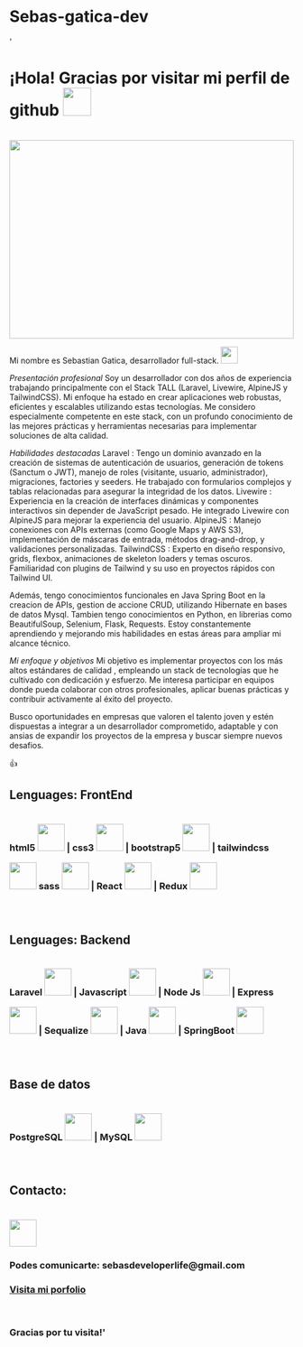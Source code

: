 # Sebas-gatica-dev
'<h1> ¡Hola! Gracias por visitar mi perfil de github <img src="https://media.giphy.com/media/mGcNjsfWAjY5AEZNw6/giphy.gif" width="50"></h1>
  <dl>
  <br>
    <img style='width: 100%; height: 22rem' src='https://www.enter.co/wp-content/uploads/2021/02/4401280-768x432.jpg'/>
  </dl>
<p>Mi nombre es Sebastian Gatica, desarrollador full-stack. <img src="https://media.giphy.com/media/WUlplcMpOCEmTGBtBW/giphy.gif" width="30"> 
</em></p>


*Presentación profesional*
Soy un desarrollador con dos años de experiencia trabajando principalmente con el Stack TALL (Laravel, Livewire, AlpineJS y TailwindCSS). Mi enfoque ha estado en crear aplicaciones web robustas, eficientes y escalables utilizando estas tecnologías. Me considero especialmente competente en este stack, con un profundo conocimiento de las mejores prácticas y herramientas necesarias para implementar soluciones de alta calidad.

*Habilidades destacadas*
Laravel : Tengo un dominio avanzado en la creación de sistemas de autenticación de usuarios, generación de tokens (Sanctum o JWT), manejo de roles (visitante, usuario, administrador), migraciones, factories y seeders. He trabajado con formularios complejos y tablas relacionadas para asegurar la integridad de los datos.
Livewire : Experiencia en la creación de interfaces dinámicas y componentes interactivos sin depender de JavaScript pesado. He integrado Livewire con AlpineJS para mejorar la experiencia del usuario.
AlpineJS : Manejo conexiones con APIs externas (como Google Maps y AWS S3), implementación de máscaras de entrada, métodos drag-and-drop, y validaciones personalizadas.
TailwindCSS : Experto en diseño responsivo, grids, flexbox, animaciones de skeleton loaders y temas oscuros. Familiaridad con plugins de Tailwind y su uso en proyectos rápidos con Tailwind UI.

  Además, tengo conocimientos funcionales en Java Spring Boot en la creacion de APIs, gestion de accione CRUD, utilizando Hibernate en bases de datos Mysql. 
  Tambien tengo conocimientos en Python, en librerias como BeautifulSoup, Selenium, Flask, Requests. 
  Estoy constantemente aprendiendo y mejorando mis habilidades en estas áreas para ampliar mi alcance técnico.

*Mi enfoque y objetivos*
Mi objetivo es implementar proyectos con los más altos estándares de calidad , empleando un stack de tecnologías que he cultivado con dedicación y esfuerzo. Me interesa participar en equipos donde pueda colaborar con otros profesionales, aplicar buenas prácticas y contribuir activamente al éxito del proyecto.

Busco oportunidades en empresas que valoren el talento joven y estén dispuestas a integrar a un desarrollador comprometido, adaptable y con ansias de expandir los proyectos de la empresa y buscar siempre nuevos desafios.

 :thumbsup:
    
<h2><strong>Lenguages: FrontEnd<strong></h2>
    <h3>
    html5 <img style='width: 3rem; height: 3rem; margin-top: 1rem' src="https://upload.wikimedia.org/wikipedia/commons/thumb/3/38/HTML5_Badge.svg/600px-HTML5_Badge.svg.png"/> |
    css3 <img <img style='width: 3rem; height: 3rem; margin-top: 1rem' src="https://cdn4.iconfinder.com/data/icons/social-media-logos-6/512/121-css3-512.png"/> |
    bootstrap5 <img <img style='width: 3rem; height: 3rem; margin-top: 1rem' src="https://upload.wikimedia.org/wikipedia/commons/thumb/b/b2/Bootstrap_logo.svg/1024px-Bootstrap_logo.svg.png"/> |
    tailwindcss <img <img style='width: 3rem; height: 3rem; margin-top: 1rem' src="https://i.pinimg.com/236x/51/a3/d9/51a3d9f3e1b12039ff65663779255981.jpg"/>  
    sass <img <img style='width: 3rem; height: 3rem; margin-top: 1rem' src="https://upload.wikimedia.org/wikipedia/commons/thumb/9/96/Sass_Logo_Color.svg/1280px-Sass_Logo_Color.svg.png"/> | 
    React <img <img style='width: 3rem; height: 3rem; margin-top: 1rem' src="https://upload.wikimedia.org/wikipedia/commons/thumb/4/47/React.svg/1200px-React.svg.png"/> | 
    Redux <img <img style='width: 3rem; height: 3rem; margin-top: 1rem' src="https://res.cloudinary.com/druj3xeao/image/upload/v1635267893/readme/pngwing.com_2_jzoj50.png"/>
    <h3> 
    <br>
<h2><strong>Lenguages: Backend<strong></h2>        
    <h3>  
    Laravel <img style='width: 3rem; height: 3rem; margin-top: 1rem' src="https://i.pinimg.com/236x/b8/0d/c0/b80dc0a8aec2f2f7a37b8417f07258cd.jpg"/>  | 
    Javascript <img style='width: 3rem; height: 3rem; margin-top: 1rem' src="https://cdn.pixabay.com/photo/2015/04/23/17/41/javascript-736400_960_720.png"/>  |
    Node Js <img style='width: 3rem; height: 3rem; margin-top: 1rem' src="https://res.cloudinary.com/druj3xeao/image/upload/v1635268343/readme/pngwing.com_9_nptorj.png"/> |
    Express <img <img style='width: 3rem; height: 3rem; margin-top: 1rem' src="https://res.cloudinary.com/druj3xeao/image/upload/v1635268180/readme/pngwing.com_5_mtcqjs.png"/> |
    Sequalize <img <img style='width: 3rem; height: 3rem; margin-top: 1rem' src="https://seekvectors.com/files/download/Sequelize-01.png"/> |
    Java <img <img style='width: 3rem; height: 3rem; margin-top: 1rem' src="https://encrypted-tbn0.gstatic.com/images?q=tbn:ANd9GcQ2GBqKlTgJ9SzYYObejYZNMFYB9QrjQ-Spsw&usqp=CAU"/> |
    SpringBoot <img <img style='width: 3rem; height: 3rem; margin-top: 1rem' src="https://encrypted-tbn0.gstatic.com/images?q=tbn:ANd9GcQZmXkmhvZXb0HwLMVqC8Vk0QsNeXT6tAe8Zg&usqp=CAU"/> 
    <h3/>
    <br/>  
<h2><strong>Base de datos<strong></h2>
    <h3>
    PostgreSQL <img <img style='width: 3rem; height: 3rem; margin-top: 1rem' src="https://res.cloudinary.com/druj3xeao/image/upload/v1635268544/readme/pngwing.com_10_qbdbp1.png"/> |
    MySQL <img <img style='width: 3rem; height: 3rem; margin-top: 1rem' src="https://upload.wikimedia.org/wikipedia/commons/thumb/5/51/Mysql.svg/800px-Mysql.svg.png"/>
    <h3>
    <br>  
<h2> Contacto: <h3> 
    <a href='[https://www.linkedin.com/in/sebastian-gatica-062985200/](https://www.linkedin.com/in/sebastian-gatica-dev/)' target= "_blank">
    <img style='width: 3rem; height: 3rem; margin-top: 1rem' src="https://res.cloudinary.com/druj3xeao/image/upload/v1635266956/readme/linkedin-logo-png-1825_cjdift.png">       
    </a><br>
<h3>  Podes comunicarte: sebasdeveloperlife@gmail.com <h3>
  
<a href='[https://650dcfb842629216f661bbf0--tiny-cajeta-a7408c.netlify.app/](https://silver-centaur-ddfa55.netlify.app/#/)' target= "_blank">
     Visita mi porfolio
 </a>
 

<br><br>
Gracias por tu visita!'
